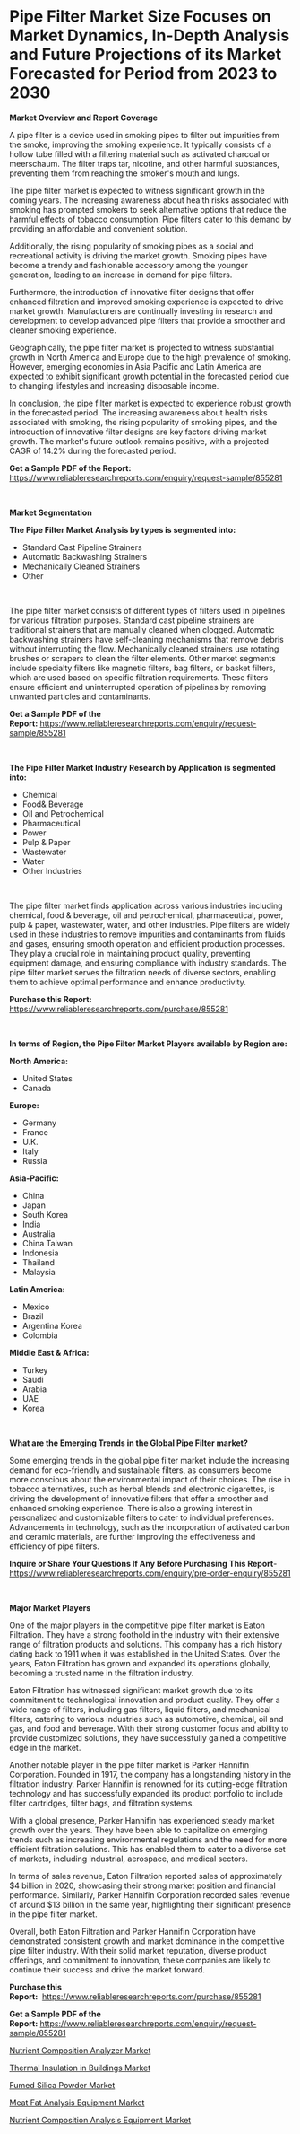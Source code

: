 <p><h1>Pipe Filter Market Size Focuses on Market Dynamics, In-Depth Analysis and Future Projections of its Market Forecasted for Period from 2023 to 2030</h1></p><p><strong>Market Overview and Report Coverage</strong></p>
<p><p>A pipe filter is a device used in smoking pipes to filter out impurities from the smoke, improving the smoking experience. It typically consists of a hollow tube filled with a filtering material such as activated charcoal or meerschaum. The filter traps tar, nicotine, and other harmful substances, preventing them from reaching the smoker's mouth and lungs.</p><p>The pipe filter market is expected to witness significant growth in the coming years. The increasing awareness about health risks associated with smoking has prompted smokers to seek alternative options that reduce the harmful effects of tobacco consumption. Pipe filters cater to this demand by providing an affordable and convenient solution.</p><p>Additionally, the rising popularity of smoking pipes as a social and recreational activity is driving the market growth. Smoking pipes have become a trendy and fashionable accessory among the younger generation, leading to an increase in demand for pipe filters.</p><p>Furthermore, the introduction of innovative filter designs that offer enhanced filtration and improved smoking experience is expected to drive market growth. Manufacturers are continually investing in research and development to develop advanced pipe filters that provide a smoother and cleaner smoking experience.</p><p>Geographically, the pipe filter market is projected to witness substantial growth in North America and Europe due to the high prevalence of smoking. However, emerging economies in Asia Pacific and Latin America are expected to exhibit significant growth potential in the forecasted period due to changing lifestyles and increasing disposable income.</p><p>In conclusion, the pipe filter market is expected to experience robust growth in the forecasted period. The increasing awareness about health risks associated with smoking, the rising popularity of smoking pipes, and the introduction of innovative filter designs are key factors driving market growth. The market's future outlook remains positive, with a projected CAGR of 14.2% during the forecasted period.</p></p>
<p><strong>Get a Sample PDF of the Report:</strong> <a href="https://www.reliableresearchreports.com/enquiry/request-sample/855281">https://www.reliableresearchreports.com/enquiry/request-sample/855281</a></p>
<p>&nbsp;</p>
<p><strong>Market Segmentation</strong></p>
<p><strong>The Pipe Filter Market Analysis by types is segmented into:</strong></p>
<p><ul><li>Standard Cast Pipeline Strainers</li><li>Automatic Backwashing Strainers</li><li>Mechanically Cleaned Strainers</li><li>Other</li></ul></p>
<p>&nbsp;</p>
<p><p>The pipe filter market consists of different types of filters used in pipelines for various filtration purposes. Standard cast pipeline strainers are traditional strainers that are manually cleaned when clogged. Automatic backwashing strainers have self-cleaning mechanisms that remove debris without interrupting the flow. Mechanically cleaned strainers use rotating brushes or scrapers to clean the filter elements. Other market segments include specialty filters like magnetic filters, bag filters, or basket filters, which are used based on specific filtration requirements. These filters ensure efficient and uninterrupted operation of pipelines by removing unwanted particles and contaminants.</p></p>
<p><strong>Get a Sample PDF of the Report:</strong>&nbsp;<a href="https://www.reliableresearchreports.com/enquiry/request-sample/855281">https://www.reliableresearchreports.com/enquiry/request-sample/855281</a></p>
<p>&nbsp;</p>
<p><strong>The Pipe Filter Market Industry Research by Application is segmented into:</strong></p>
<p><ul><li>Chemical</li><li>Food& Beverage</li><li>Oil and Petrochemical</li><li>Pharmaceutical</li><li>Power</li><li>Pulp & Paper</li><li>Wastewater</li><li>Water</li><li>Other Industries</li></ul></p>
<p>&nbsp;</p>
<p><p>The pipe filter market finds application across various industries including chemical, food & beverage, oil and petrochemical, pharmaceutical, power, pulp & paper, wastewater, water, and other industries. Pipe filters are widely used in these industries to remove impurities and contaminants from fluids and gases, ensuring smooth operation and efficient production processes. They play a crucial role in maintaining product quality, preventing equipment damage, and ensuring compliance with industry standards. The pipe filter market serves the filtration needs of diverse sectors, enabling them to achieve optimal performance and enhance productivity.</p></p>
<p><strong>Purchase this Report:</strong>&nbsp; <a href="https://www.reliableresearchreports.com/purchase/855281">https://www.reliableresearchreports.com/purchase/855281</a></p>
<p>&nbsp;</p>
<p><strong>In terms of Region, the Pipe Filter Market Players available by Region are:</strong></p>
<p>
    <p> <strong> North America: </strong>
        <ul>
            <li>United States</li>
            <li>Canada</li>
        </ul>
        </p> 
    <p> <strong> Europe: </strong>
        <ul>
            <li>Germany</li>
            <li>France</li>
            <li>U.K.</li>
            <li>Italy</li>
            <li>Russia</li>
        </ul>
        </p> 
    <p> <strong> Asia-Pacific: </strong>
        <ul>
            <li>China</li>
            <li>Japan</li>
            <li>South Korea</li>
            <li>India</li>
            <li>Australia</li>
            <li>China Taiwan</li>
            <li>Indonesia</li>
            <li>Thailand</li>
            <li>Malaysia</li>
        </ul>
        </p> 
    <p> <strong> Latin America: </strong>
        <ul>
            <li>Mexico</li>
            <li>Brazil</li>
            <li>Argentina Korea</li>
            <li>Colombia</li>
        </ul>
        </p> 
    <p> <strong> Middle East & Africa: </strong>
        <ul>
            <li>Turkey</li>
            <li>Saudi</li>
            <li>Arabia</li>
            <li>UAE</li>
            <li>Korea</li>
        </ul>
    </p>
    </p>
<p>&nbsp;</p>
<p><strong>What are the Emerging Trends in the Global Pipe Filter market?</strong></p>
<p><p>Some emerging trends in the global pipe filter market include the increasing demand for eco-friendly and sustainable filters, as consumers become more conscious about the environmental impact of their choices. The rise in tobacco alternatives, such as herbal blends and electronic cigarettes, is driving the development of innovative filters that offer a smoother and enhanced smoking experience. There is also a growing interest in personalized and customizable filters to cater to individual preferences. Advancements in technology, such as the incorporation of activated carbon and ceramic materials, are further improving the effectiveness and efficiency of pipe filters.</p></p>
<p><strong>Inquire or Share Your Questions If Any Before Purchasing This Report</strong>- <a href="https://www.reliableresearchreports.com/enquiry/pre-order-enquiry/855281">https://www.reliableresearchreports.com/enquiry/pre-order-enquiry/855281</a></p>
<p>&nbsp;</p>
<p><strong>Major Market Players</strong></p>
<p><p>One of the major players in the competitive pipe filter market is Eaton Filtration. They have a strong foothold in the industry with their extensive range of filtration products and solutions. This company has a rich history dating back to 1911 when it was established in the United States. Over the years, Eaton Filtration has grown and expanded its operations globally, becoming a trusted name in the filtration industry.</p><p>Eaton Filtration has witnessed significant market growth due to its commitment to technological innovation and product quality. They offer a wide range of filters, including gas filters, liquid filters, and mechanical filters, catering to various industries such as automotive, chemical, oil and gas, and food and beverage. With their strong customer focus and ability to provide customized solutions, they have successfully gained a competitive edge in the market.</p><p>Another notable player in the pipe filter market is Parker Hannifin Corporation. Founded in 1917, the company has a longstanding history in the filtration industry. Parker Hannifin is renowned for its cutting-edge filtration technology and has successfully expanded its product portfolio to include filter cartridges, filter bags, and filtration systems.</p><p>With a global presence, Parker Hannifin has experienced steady market growth over the years. They have been able to capitalize on emerging trends such as increasing environmental regulations and the need for more efficient filtration solutions. This has enabled them to cater to a diverse set of markets, including industrial, aerospace, and medical sectors.</p><p>In terms of sales revenue, Eaton Filtration reported sales of approximately $4 billion in 2020, showcasing their strong market position and financial performance. Similarly, Parker Hannifin Corporation recorded sales revenue of around $13 billion in the same year, highlighting their significant presence in the pipe filter market.</p><p>Overall, both Eaton Filtration and Parker Hannifin Corporation have demonstrated consistent growth and market dominance in the competitive pipe filter industry. With their solid market reputation, diverse product offerings, and commitment to innovation, these companies are likely to continue their success and drive the market forward.</p></p>
<p><strong>Purchase this Report:</strong>&nbsp;&nbsp;<a href="https://www.reliableresearchreports.com/purchase/855281">https://www.reliableresearchreports.com/purchase/855281</a></p>
<p></p>
<p><strong>Get a Sample PDF of the Report:</strong>&nbsp;<a href="https://www.reliableresearchreports.com/enquiry/request-sample/855281">https://www.reliableresearchreports.com/enquiry/request-sample/855281</a></p>
<p><p><a href="https://medium.com/@horlandkidd/nutrient-composition-analyzer-market-insights-into-market-cagr-market-trends-and-growth-d07c5521d967">Nutrient Composition Analyzer Market</a></p><p><a href="https://github.com/aasishrp01/Market-Research-Report-List-1/blob/main/thermal-insulation-in-buildings-market.md">Thermal Insulation in Buildings Market</a></p><p><a href="https://github.com/aashishrp02/Market-Research-Report-List-1/blob/main/fumed-silica-powder-market.md">Fumed Silica Powder Market</a></p><p><a href="https://medium.com/@marvinhug741/meat-fat-analysis-equipment-market-size-reveals-the-best-marketing-channels-in-global-industry-a4a530cff8a2">Meat Fat Analysis Equipment Market</a></p><p><a href="https://medium.com/@slanecode210/nutrient-composition-analysis-equipment-market-research-report-its-history-and-forecast-2023-to-3148ccb1c3b6">Nutrient Composition Analysis Equipment Market</a></p></p>